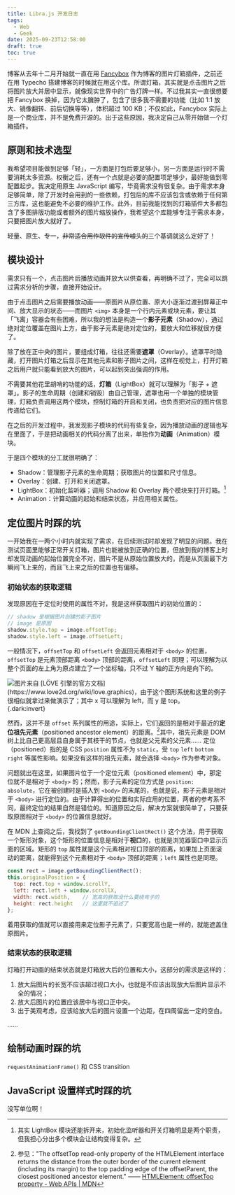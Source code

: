 ```yaml
---
title: Libra.js 开发日志
tags:
  - Web
  - Geek
date: 2025-09-23T12:58:00
draft: true
toc: true
---
```


博客从去年十二月开始就一直在用 [Fancybox](https://fancyapps.com/fancybox/) 作为博客的图片灯箱插件，之前还在用 Typecho 搭建博客的时候就在用这个库。所谓灯箱，其实就是点击图片之后将图片放大并居中显示，就像现实世界中的广告灯牌一样。不过我其实一直很想要把 Fancybox 换掉，因为它太臃肿了，包含了很多我不需要的功能（比如 1:1 放大、镜像翻转、前后切换等等），体积超过 100 KB；不仅如此，Fancybox 实际上是一个商业库，并不是免费开源的。出于这些原因，我决定自己从零开始做一个灯箱插件。<!--more-->

## 原则和技术选型

我希望项目能做到足够「轻」，一方面是打包后要足够小，另一方面是运行时不需要消耗太多资源。权衡之后，还有一个点就是必要的配置项足够少，最好能做到零配置起步。我决定用原生 JavaScript 编写，毕竟需求没有很复杂。由于需求本身足够简单，除了开发时会用到的一些依赖，打包后的库不应该包含或依赖于任何第三方库，这也能避免不必要的维护工作。此外，目前我能找到的灯箱插件大多都包含了多图排版功能或者额外的图片缩放操作，我希望这个库能够专注于需求本身，只要把图片放大就好了。

轻量、原生、专一，~~非常适合用作软件的宣传噱头的~~三个基调就这么定好了！

## 模块设计

需求只有一个，点击图片后播放动画并放大以供查看，再明确不过了，完全可以跳过需求分析的步骤，直接开始设计。

由于点击图片之后需要播放动画——原图片从原位置、原大小逐渐过渡到屏幕正中间、放大显示的状态——而图片 `<img>` 本身是一个行内元素或块元素，要让其「飞离」容器会有些困难，所以我的想法是构造一个**影子元素**（Shadow），通过绝对定位覆盖在图片上方，由于影子元素是绝对定位的，要放大和位移就很方便了。

除了放在正中央的图片，要组成灯箱，往往还需要**遮罩**（Overlay）。遮罩平时隐藏，打开图片灯箱之后显示在其他元素和影子图片之间，这样在视觉上，打开灯箱之后用户就只能看到放大的图片，可以起到突出强调的作用。

不需要其他花里胡哨的功能的话，**灯箱**（LightBox）就可以理解为「影子 + 遮罩」。影子的生命周期（创建和销毁）由自己管理，遮罩也用一个单独的模块管理，灯箱负责调用这两个模块，控制灯箱的开启和关闭，也负责把对应的图片信息传递给它们。

在之后的开发过程中，我发现影子模块的代码有些复杂，因为播放动画的逻辑也写在里面了，于是把动画相关的代码分离了出来，单独作为**动画**（Animation）模块。

于是四个模块的分工就很明确了：

- Shadow：管理影子元素的生命周期；获取图片的位置和尺寸信息。
- Overlay：创建、打开和关闭遮罩。
- LightBox：初始化监听器；调用 Shadow 和 Overlay 两个模块来打开灯箱。[^1]
- Animation：计算动画的起始和结束状态，并应用相关属性。

## 定位图片时踩的坑

一开始我在一两个小时内就实现了需求，在后续测试时却发现了明显的问题。我在测试页面里能够正常开关灯箱，图片也能被放到正确的位置，但放到我的博客上时却发现动画的起始位置完全不对，图片不是从原始位置放大的，而是从页面最下方瞬间飞上来的，而且飞上来之后的位置也有偏移。

### 初始状态的获取逻辑

发现原因在于定位时使用的属性不对，我是这样获取图片的初始位置的：

```js
// shadow 是根据图片创建的影子图片
// image 是原图
shadow.style.top = image.offsetTop;
shadow.style.left = image.offsetLeft;
```

一般情况下，`offsetTop` 和 `offsetLeft` 会返回元素相对于 `<body>` 的位置，`offsetTop` 是元素顶部距离 `<body>` 顶部的距离，`offsetLeft` 同理；可以理解为以整个页面的左上角为原点建立了一个坐标轴，只不过 Y 轴的正方向是向下的。

![](https://image.guhub.cn/uPic/2025/09/lovecoordsystem.png "图片来自 [LÖVE 引擎的官方文档](https://www.love2d.org/wiki/love.graphics)，由于这个图形系统和这里的例子很相似就拿过来做演示了；其中 x 可以理解为 left，而 y 是 top。")
{.dark:invert}

然而，这并不是 ` offset ` 系列属性的用途，实际上，它们返回的是相对于最近的**定位祖先元素**（positioned ancestor element）的距离。[^2]其中，祖先元素是 DOM 树上比自己更高层且自身属于其枝干的节点，也就是父元素的父元素…… 定位（positioned）指的是 CSS ` position ` 属性不为 ` static `，受 ` top ` ` left ` ` bottom ` ` right ` 等属性影响。如果没有这样的祖先元素，就会选择 `<body>` 作为参考对象。

问题就出在这里，如果图片位于一个定位元素（positioned element）中，那定位就不是相对于 `<body>` 的；然而，影子元素的定位方式是 `position: absolute`，它在被创建时是插入到 `<body>` 的末尾的，也就是说，影子元素是相对于 `<body>` 进行定位的。由于计算得出的位置和实际应用的位置，两者的参考系不同，最终定位的结果自然是错位的。知道原因之后，解决方案就很简单了，只要获取原图相对于 `<body>` 的位置信息就好。

在 MDN 上查阅之后，我找到了 `getBoundingClientRect()` 这个方法，用于获取一个矩形对象，这个矩形的位置信息是相对于**视口**的，也就是浏览器窗口中显示页面的区域。矩形的 `top` 属性就是这个元素相对视口顶部的距离，如果加上页面滚动的距离，就能得到这个元素相对于 `<body>` 顶部的距离；`left` 属性也是同理。

```js
const rect = image.getBoundingClientRect();
this.originalPosition = {
  top: rect.top + window.scrollY,
  left: rect.left + window.scrollX,
  width: rect.width,	// 宽高的获取没什么要绕弯子的
  height: rect.height	// 这里就不追述了
};
```

着用获取的值就可以直接用来定位影子元素了，只要宽高也是一样的，就能遮盖住原图片。

<!--这段有点抽象了，之后画个图吧-->

### 结束状态的获取逻辑

灯箱打开动画的结束状态就是灯箱放大后的位置和大小，这部分的需求是这样的：

1. 放大后图片的长宽不应该超过视口大小，也就是不应该出现放大后图片显示不全的情况；
2. 放大后图片的位置应该居中与视口正中央。
3. 出于美观考虑，应该给放大后的图片设置一个边距，在四周留出一定的空白。

……

## 绘制动画时踩的坑

`requestAnimationFrame()` 和 CSS transition

## JavaScript 设置样式时踩的坑

没写单位啊！

[^1]: 其实 LightBox 模块还能拆开来，初始化监听器和开关灯箱明显是两个职责，但我担心分出多个模块会让结构变得复杂。

[^2]: 参见："The offsetTop read-only property of the HTMLElement interface returns the distance from the outer border of the current element (including its margin) to the top padding edge of the offsetParent, the closest positioned ancestor element." —— [HTMLElement: offsetTop property - Web APIs \| MDN](https://developer.mozilla.org/en-US/docs/Web/API/HTMLElement/offsetTop#:~:text=The%20offsetTop%20read%2Donly%20property%20of%20the%20HTMLElement%20interface%20returns%20the%20distance%20from%20the%20outer%20border%20of%20the%20current%20element%20(including%20its%20margin)%20to%20the%20top%20padding%20edge%20of%20the%20offsetParent%2C%20the%20closest%20positioned%20ancestor%20element.)
